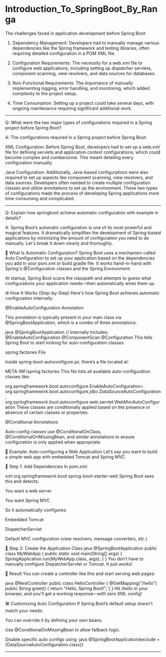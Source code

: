 # Introduction_To_SpringBoot_By_Ranga


The challenges faced in application development before Spring Boot:

1.  Dependency Management: Developers had to manually manage various dependencies like the Spring framework and testing libraries, often requiring detailed configuration in a POM XML file.

2.  Configuration Requirements: The necessity for a web.xml file to configure web applications, including setting up dispatcher servlets, component scanning, view resolvers, and data sources for databases.

3.  Non-Functional Requirements: The importance of manually implementing logging, error handling, and monitoring, which added complexity to the project setup.

4.  Time Consumption: Setting up a project could take several days, with ongoing maintenance requiring significant additional work.
--------------------------------------------------------------------------------------------------------------------------------------------------------------------------
Q:  What were the two major types of configurations required in a Spring project before Spring Boot?

A:  The configurations required in a Spring project before Spring Boot:

XML Configuration: Before Spring Boot, developers had to set up a web.xml file for defining servlets and application context configurations, which could become complex and cumbersome. This meant detailing every configuration manually.

Java Configuration: Additionally, Java-based configurations were also required to set up aspects like component scanning, view resolvers, and data sources. Developers often needed to create multiple configuration classes and utilize annotations to set up the environment.
These two types of configurations made the process of developing Spring applications more time-consuming and complicated.

--------------------------------------------------------------------------------------------------------------------------------------------------------------------------
Q:  Explain how springboot achieve automatic configuration with example in details?

A:  Spring Boot’s automatic configuration is one of its most powerful and magical features. It dramatically simplifies the development of Spring-based applications by minimizing the amount of configuration you need to do manually. Let's break it down clearly and thoroughly.

🌱 What Is Automatic Configuration?
Spring Boot uses a mechanism called Auto Configuration to set up your application based on the dependencies you add in your pom.xml or build.gradle file. It works hand-in-hand with Spring's @Configuration classes and the Spring Environment.

At startup, Spring Boot scans the classpath and attempts to guess what configurations your application needs—then automatically wires them up.

⚙️ How It Works (Step-by-Step)
Here's how Spring Boot achieves automatic configuration internally:

@EnableAutoConfiguration Annotation

This annotation is typically present in your main class via @SpringBootApplication, which is a combo of three annotations:

java
@SpringBootApplication
// Internally includes:
@EnableAutoConfiguration
@ComponentScan
@Configuration
This tells Spring Boot to start looking for auto-configuration classes.

spring.factories File

Inside spring-boot-autoconfigure.jar, there’s a file located at:

META-INF/spring.factories
This file lists all available auto-configuration classes like:

org.springframework.boot.autoconfigure.EnableAutoConfiguration=\
org.springframework.boot.autoconfigure.jdbc.DataSourceAutoConfiguration,\
org.springframework.boot.autoconfigure.web.servlet.WebMvcAutoConfiguration
These classes are conditionally applied based on the presence or absence of certain classes or properties.

@Conditional Annotations

Auto-config classes use @ConditionalOnClass, @ConditionalOnMissingBean, and similar annotations to ensure configuration is only applied when appropriate.

🧪 Example: Auto-configuring a Web Application
Let’s say you want to build a simple web app with embedded Tomcat and Spring MVC.

🔧 Step 1: Add Dependencies
In pom.xml:

xml
<dependency>
<groupId>org.springframework.boot</groupId>
<artifactId>spring-boot-starter-web</artifactId>
</dependency>
Spring Boot sees this and detects:

You want a web server

You want Spring MVC

So it automatically configures:

Embedded Tomcat

DispatcherServlet

Default MVC configuration (view resolvers, message converters, etc.)

🎯 Step 2: Create the Application Class
java
@SpringBootApplication
public class MyWebApp {
public static void main(String[] args) {
SpringApplication.run(MyWebApp.class, args);
}
}
You don’t have to manually configure DispatcherServlet or Tomcat. It just works!

🎉 Result
You can create a controller like this and start serving web pages:

java
@RestController
public class HelloController {
@GetMapping("/hello")
public String greet() {
return "Hello, Spring Boot!";
}
}
Hit /hello in your browser, and you'll get a working response—with zero XML config!

🛠️ Customizing Auto Configuration
If Spring Boot’s default setup doesn't match your needs:

You can override it by defining your own beans.

Use @ConditionalOnMissingBean to allow fallback logic.

Disable specific auto configs using:
java
@SpringBootApplication(exclude = {DataSourceAutoConfiguration.class})

--------------------------------------------------------------------------------------------------------------------------------------------------------------------------
